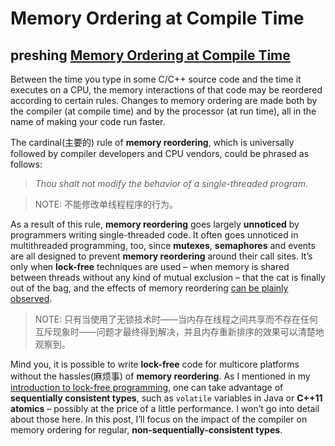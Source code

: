 # Memory Ordering at Compile Time



## preshing [Memory Ordering at Compile Time](https://c.com/20120625/memory-ordering-at-compile-time/)

Between the time you type in some C/C++ source code and the time it executes on a CPU, the memory interactions of that code may be reordered according to certain rules. Changes to memory ordering are made both by the compiler (at compile time) and by the processor (at run time), all in the name of making your code run faster.

The cardinal(主要的) rule of **memory reordering**, which is universally followed by compiler developers and CPU vendors, could be phrased as follows:

> *Thou shalt not modify the behavior of a single-threaded program.*

> NOTE: 不能修改单线程程序的行为。

As a result of this rule, **memory reordering** goes largely **unnoticed** by programmers writing single-threaded code. It often goes unnoticed in multithreaded programming, too, since **mutexes**, **semaphores** and events are all designed to prevent **memory reordering** around their call sites. It’s only when **lock-free** techniques are used – when memory is shared between threads without any kind of mutual exclusion – that the cat is finally out of the bag, and the effects of memory reordering [can be plainly observed](http://preshing.com/20120515/memory-reordering-caught-in-the-act).

> NOTE: 只有当使用了无锁技术时——当内存在线程之间共享而不存在任何互斥现象时——问题才最终得到解决，并且内存重新排序的效果可以清楚地观察到。

Mind you, it is possible to write **lock-free** code for multicore platforms without the hassles(麻烦事) of **memory reordering**. As I mentioned in my [introduction to lock-free programming](http://preshing.com/20120612/an-introduction-to-lock-free-programming), one can take advantage of **sequentially consistent types**, such as `volatile` variables in Java or **C++11 atomics** – possibly at the price of a little performance. I won’t go into detail about those here. In this post, I’ll focus on the impact of the compiler on memory ordering for regular, **non-sequentially-consistent types**.